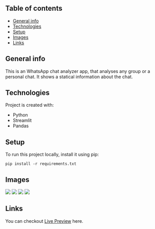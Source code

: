 ## Table of contents
* [General info](#general-info)
* [Technologies](#technologies)
* [Setup](#setup)
* [Images](#images)
* [Links](#links)

## General info
This is an WhatsApp chat analyzer app, that analyses any group or a personal chat. It shows a statical information about the chat.
	
## Technologies
Project is created with:
* Python
* Streamlit
* Pandas
	
## Setup
To run this project locally, install it using pip:

```
pip install -r requirements.txt
```
## Images

![](https://raw.githubusercontent.com/aakiliqbal/WhatsApp-Chat-Analyser/main/Images/Screenshot%201.png)
![](https://raw.githubusercontent.com/aakiliqbal/WhatsApp-Chat-Analyser/main/Images/Screenshot%202.png)
![](https://raw.githubusercontent.com/aakiliqbal/WhatsApp-Chat-Analyser/main/Images/Screenshot%203.png)
![](https://raw.githubusercontent.com/aakiliqbal/WhatsApp-Chat-Analyser/main/Images/Screenshot%204.png)


## Links

You can checkout [Live Preview](https://huggingface.co/spaces/aakiliqbal/wca-aakiliqbal) here.
